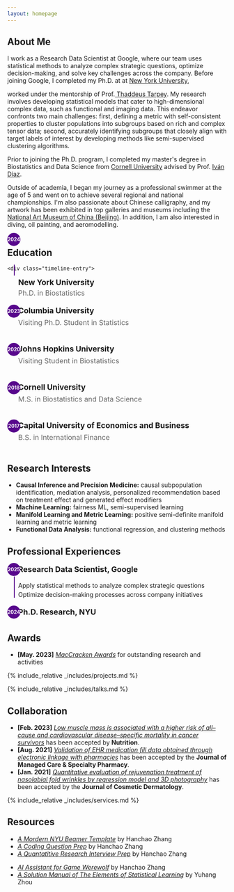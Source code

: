 ```yaml
---
layout: homepage
---
```


## About Me

<!-- I'm a <a href="https://med.nyu.edu/departments-institutes/population-health/divisions-sections-centers/biostatistics/" target="_blank"> Statistics</a> Ph.D. candidate at <a href="https://www.nyu.edu/" target="_blank"> New York University</a>, -->

I work as a Research Data Scientist at Google, where our team uses statistical methods to analyze complex strategic questions, optimize decision-making, and solve key challenges across the company. Before joining Google, I completed my Ph.D. at at <a href="https://www.nyu.edu/" target="_blank"> New York University</a>,

<!-- 's <a href="https://med.nyu.edu/" target="_blank"> Grossman School of Medicine</a> -->
<!-- , specifically within the <a href="https://med.nyu.edu/research/sackler-institute-graduate-biomedical-sciences/" target="_blank"> Vilcek institute of Biomedical Sciences</a> and the Department of <a href="https://med.nyu.edu/departments-institutes/population-health/" target="_blank"> Population Health</a>. Under the mentorship of Prof.  -->

worked under the mentorship of Prof.<a href="https://scholar.google.com/citations?user=QtyFQVYAAAAJ&hl=en" target="_blank"> Thaddeus Tarpey</a>. My research involves developing statistical models that cater to high-dimensional complex data, such as functional and imaging data. This endeavor confronts two main challenges: first, defining a metric with self-consistent properties to cluster populations into subgroups based on rich and complex tensor data; second, accurately identifying subgroups that closely align with target labels of interest by developing methods like semi-supervised clustering algorithms.

<!-- In the summer of 2022, I had the opportunity to work as a Research Data Scientist Intern at <a href="https://about.google" target="_blank"> Google</a>, where I applied my statistical skills to real-world problems.  -->

Prior to joining the Ph.D. program, I completed my master's degree in Biostatistics and Data Science from <a href="https://www.cornell.edu" target = "_blank"> Cornell University</a> advised by Prof. <a href= "https://www.idiaz.xyz" target = "_blank"> Iván Díaz</a>.

<!-- and my bachelor's degree in International Finance from <a href="https://www.cueb.edu.cn" target = "_blank"> Capital University of Economics and Business</a>.  -->
<!--
I am an alumnus of the <a href="https://opencasestudies.github.io/" target="_blank"> Open Case Study Project</a> at <a href="https://www.jhsph.edu/" target="_blank"> the Bloomberg School of Public Health </a> of <a href="https://www.jhu.edu/" target="_blank"> the Johns Hopkins University</a>. -->

Outside of academia, I began my journey as a professional swimmer at the age of 5 and went on to achieve several regional and national championships. I'm also passionate about Chinese calligraphy, and my artwork has been exhibited in top galleries and museums including the <a href="http://www.namoc.org/" target="_blank"> National Art Museum of China (Beijing)</a>. In addition, I am also interested in diving, oil painting, and aeromodelling.

<div style="display: flex; flex-wrap: wrap; gap: 20px;">
  <div class="timeline-container" style="flex: 1; min-width: 300px;">
    <h2>Education</h2>
    <div class="timeline-line"></div>

    <div class="timeline-entry">

  <div class="year-circle">2024</div>
  <div style="display: flex; flex-direction: column; gap: 2px;padding-left: 25px;">
    <h3 style="margin: 0; font-size: 1.1rem; line-height: 1.3;"><i class="fas fa-graduation-cap"></i> New York University</h3>
    <div style="font-size: 1rem; color: #666; margin: 0; ">Ph.D. in Biostatistics</div>
  </div>
</div>

  <div class="timeline-entry">
    <div class="year-circle">2023</div>
    <h3 style="margin: 0; font-size: 1.1rem; line-height: 1.3;"><i class="fas fa-briefcase"></i> Columbia University</h3>
    <div style="font-size: 1rem; color: #666; margin: 0; ">Visiting Ph.D. Student in Statistics</div>
  </div>

  <div class="timeline-entry">
    <div class="year-circle">2020</div>
    <h3 style="margin: 0; font-size: 1.1rem; line-height: 1.3;"><i class="fas fa-briefcase"></i> Johns Hopkins University</h3>
    <div style="font-size: 1rem; color: #666; margin: 0; ">Visiting Student in Biostatistics</div>
  </div>

  <div class="timeline-entry">
    <div class="year-circle">2018</div>
    <h3 style="margin: 0; font-size: 1.1rem; line-height: 1.3;"><i class="fas fa-university"></i> Cornell University</h3>
    <div style="font-size: 1rem; color: #666; margin: 0; ">M.S. in Biostatistics and Data Science</div>
  </div>

  <div class="timeline-entry">
    <div class="year-circle">2017</div>
    <h3 style="margin: 0; font-size: 1.1rem; line-height: 1.3;"><i class="fas fa-book"></i> Capital University of Economics and Business</h3>
    <div style="font-size: 1rem; color: #666; margin: 0; ">B.S. in International Finance</div>
  </div>

  </div>

  <div style="flex: 1; min-width: 300px;">
  <h2>Research Interests</h2>
  <ul style="padding-left: 20px;">
    <li><strong>Causal Inference and Precision Medicine:</strong> causal subpopulation identification, mediation analysis, personalized recommendation based on treatment effect and generated effect modifiers</li>
    <li><strong>Machine Learning:</strong> fairness ML, semi-supervised learning</li>
    <li><strong>Manifold Learning and Metric Learning:</strong> positive semi-definite manifold learning and metric learning</li>
    <li><strong>Functional Data Analysis:</strong> functional regression, and clustering methods</li>
  </ul>
</div>

<style>
  .year-circle {
    position: absolute;
    left: 0px;
    top: -3px;
    width: 30px;
    height: 30px;
    background-color: #57068C;
    color: white;
    font-weight: bold;
    font-size: 0.7rem;
    border-radius: 50%;
    display: flex;
    align-items: center;
    justify-content: center;
    z-index: 2;
  }
  .timeline-container {
    max-width: 800px;
    margin: 0;
    padding-left: 0;
    position: relative;
  }

  .timeline-line {
    position: absolute;
    top: 70px; /* Start after PhD entry */
    left: 15px;
    width: 1.5px;
    height: calc(100% - 120px); /* Adjusted to stop just below BS entry */
    background: #57068C;
  }

  .timeline-entry {
    position: relative;
    margin-bottom: 20px;
    padding-left: 25px;
  }

  .timeline-entry .dot {
    position: absolute;
    left: -10px;
    top: 0;
    width: 20px;
    height: 20px;
    border-radius: 50%;
    background: #57068C;
    border: 3px solid #fff;
    display: none;
  }

  .timeline-entry h3 {
    margin: 0 0 10px 0;
    font-size: 1.1rem;
    line-height: 1.4;
    padding-bottom: 5px;
  }

  .timeline-entry ul {
    margin: 10px 0 0 0;
    padding: 0;
    list-style: none;
  }

  .timeline-entry ul li {
    margin-bottom: 4px;
  }
</style>

<div class="timeline-container">
  <h2>Professional Experiences</h2>
  <div class="timeline-line"></div>

  <!-- Entry 1: Current Position -->
  <div class="timeline-entry">
    <div class="year-circle">2025</div>
    <h3><i class="fas fa-briefcase"></i> Research Data Scientist, Google</h3>
    <ul>
      <li>Apply statistical methods to analyze complex strategic questions</li>
      <li>Optimize decision-making processes across company initiatives</li>
    </ul>
  </div>

  <!-- Entry 2: Previous Position -->
  <div class="timeline-entry">
    <div class="year-circle">2024</div>
    <h3><i class="fas fa-graduation-cap"></i> Ph.D. Research, NYU</h3>
  </div>
</div>
</div>

## Awards

- **[May. 2023]** <a href="https://gsas.nyu.edu/admissions/financial-aid/graduate-school-fellowships-and-assistantships.html" target="_blank">_MacCracken Awards_</a> for outstanding research and activities

<!-- {% include_relative _includes/publications.md %} -->

{% include_relative _includes/projects.md %}

{% include_relative _includes/talks.md %}

## Collaboration

<!-- - **[Feb. 2020]** Our paper about incremental learning is accepted to CVPR 2020.
- **[Feb. 2020]** We will host the ACM Multimedia Asia 2020 conference in Singapore!
- **[Sept. 2019]** Our paper about few-shot learning is accepted to NeurIPS 2019. -->

- **[Feb. 2023]** <a href="https://www.sciencedirect.com/science/article/pii/S089990072200346X" target="_blank">_Low muscle mass is associated with a higher risk of all–cause and cardiovascular disease–specific mortality in cancer survivors_</a> has been accepted by **Nutrition**.
- **[Aug. 2021]** <a href="https://www.jmcp.org/doi/full/10.18553/jmcp.2021.27.10.1482" target="_blank">_Validation of EHR medication fill data obtained through electronic linkage with pharmacies_</a> has been accepted by the **Journal of Managed Care & Specialty Pharmacy**.
- **[Jan. 2021]** <a href="https://onlinelibrary.wiley.com/doi/abs/10.1111/jocd.13486" target="_blank">_Quantitative evaluation of rejuvenation treatment of nasolabial fold wrinkles by regression model and 3D photography_</a> has been accepted by the **Journal of Cosmetic Dermatology**.

{% include_relative _includes/services.md %}

## Resources

- <a href="https://github.com/Hanchao-Zhang/nyu_mordern_beamer_template/blob/main/demo.pdf" target="_blank">_A Mordern NYU Beamer Template_</a> by Hanchao Zhang
- <a href="https://github.com/Hanchao-Zhang/LeetCode-Prep/blob/main/main.pdf" target="_blank">_A Coding Question Prep_</a> by Hanchao Zhang
- <a href="https://github.com/Hanchao-Zhang/LeetQuant-Note/blob/main/Prep/Quant%20Research.pdf" target="_blank">_A Quantatitive Research Interview Prep_</a> by Hanchao Zhang
<!-- https://yuhangzhou88.github.io/ESL_Solution/  -->
- <a href="https://werewolf-assistant.streamlit.app/" target="_blank">_AI Assistant for Game Werewolf_</a> by Hanchao Zhang
- <a href="https://yuhangzhou88.github.io/ESL_Solution/" target="_blank">_A Solution Manual of The Elements of Statistical Learning_</a> by Yuhang Zhou
